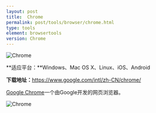 ```yaml
---
layout: post
title:  Chrome
permalink: post/tools/browser/chrome.html
type: tools
element: browsertools
version: Chrome
---
```


![Chrome]({{site.baseurl}}/assets/img/chrome_logo.png)

**适应平台：**Windows、Mac OS X、Linux、iOS、Android

**下载地址：**<a href="https://www.google.com/intl/zh-CN/chrome/" target="_blank">https://www.google.com/intl/zh-CN/chrome/</a>

<a href="http://zh.wikipedia.org/wiki/Google_Chrome" target="_blank">Google Chrome</a>一个由Google开发的网页浏览器。

![Chrome]({{site.baseurl}}/assets/img/chrome1.png)